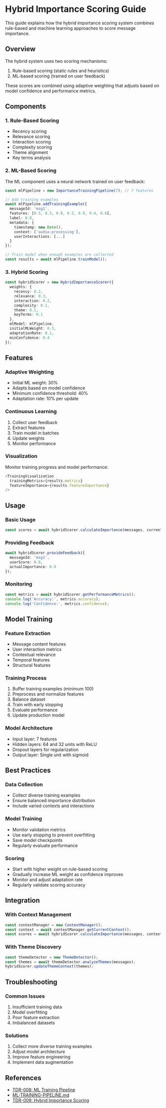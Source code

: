 # Hybrid Importance Scoring Guide

This guide explains how the hybrid importance scoring system combines rule-based and machine learning approaches to score message importance.

## Overview

The hybrid system uses two scoring mechanisms:
1. Rule-based scoring (static rules and heuristics)
2. ML-based scoring (trained on user feedback)

These scores are combined using adaptive weighting that adjusts based on model confidence and performance metrics.

## Components

### 1. Rule-Based Scoring
- Recency scoring
- Relevance scoring
- Interaction scoring
- Complexity scoring
- Theme alignment
- Key terms analysis

### 2. ML-Based Scoring
The ML component uses a neural network trained on user feedback:

```typescript
const mlPipeline = new ImportanceTrainingPipeline(7); // 7 features

// Add training examples
await mlPipeline.addTrainingExample({
  messageId: 'msg1',
  features: [0.5, 0.3, 0.8, 0.2, 0.9, 0.4, 0.6],
  label: 0.8,
  metadata: {
    timestamp: new Date(),
    context: ['audio-processing'],
    userInteractions: [...]
  }
});

// Train model when enough examples are collected
const results = await mlPipeline.trainModel();
```

### 3. Hybrid Scoring

```typescript
const hybridScorer = new HybridImportanceScorer({
  weights: {
    recency: 0.2,
    relevance: 0.3,
    interaction: 0.2,
    complexity: 0.1,
    theme: 0.1,
    keyTerms: 0.1
  },
  mlModel: mlPipeline,
  initialMLWeight: 0.3,
  adaptationRate: 0.1,
  minConfidence: 0.4
});
```

## Features

### Adaptive Weighting
- Initial ML weight: 30%
- Adapts based on model confidence
- Minimum confidence threshold: 40%
- Adaptation rate: 10% per update

### Continuous Learning
1. Collect user feedback
2. Extract features
3. Train model in batches
4. Update weights
5. Monitor performance

### Visualization
Monitor training progress and model performance:

```typescript
<TrainingVisualization
  trainingMetrics={results.metrics}
  featureImportance={results.featureImportance}
/>
```

## Usage

### Basic Usage
```typescript
const scores = await hybridScorer.calculateImportance(messages, currentContext);
```

### Providing Feedback
```typescript
await hybridScorer.provideFeedback({
  messageId: 'msg1',
  userScore: 0.8,
  actualImportance: 0.9
});
```

### Monitoring
```typescript
const metrics = await hybridScorer.getPerformanceMetrics();
console.log('Accuracy:', metrics.accuracy);
console.log('Confidence:', metrics.confidence);
```

## Model Training

### Feature Extraction
- Message content features
- User interaction metrics
- Contextual relevance
- Temporal features
- Structural features

### Training Process
1. Buffer training examples (minimum 100)
2. Preprocess and normalize features
3. Balance dataset
4. Train with early stopping
5. Evaluate performance
6. Update production model

### Model Architecture
- Input layer: 7 features
- Hidden layers: 64 and 32 units with ReLU
- Dropout layers for regularization
- Output layer: Single unit with sigmoid

## Best Practices

### Data Collection
- Collect diverse training examples
- Ensure balanced importance distribution
- Include varied contexts and interactions

### Model Training
- Monitor validation metrics
- Use early stopping to prevent overfitting
- Save model checkpoints
- Regularly evaluate performance

### Scoring
- Start with higher weight on rule-based scoring
- Gradually increase ML weight as confidence improves
- Monitor and adjust adaptation rate
- Regularly validate scoring accuracy

## Integration

### With Context Management
```typescript
const contextManager = new ContextManager();
const context = await contextManager.getCurrentContext();
const scores = await hybridScorer.calculateImportance(messages, context);
```

### With Theme Discovery
```typescript
const themeDetector = new ThemeDetector();
const themes = await themeDetector.analyzeThemes(messages);
hybridScorer.updateThemeContext(themes);
```

## Troubleshooting

### Common Issues
1. Insufficient training data
2. Model overfitting
3. Poor feature extraction
4. Imbalanced datasets

### Solutions
1. Collect more diverse training examples
2. Adjust model architecture
3. Improve feature engineering
4. Implement data augmentation

## References
- [TDR-008: ML Training Pipeline](./TDR-008-IMPORTANCE-SCORING.md)
- [ML-TRAINING-PIPELINE.md](./ML-TRAINING-PIPELINE.md)
- [TDR-009: Hybrid Importance Scoring](./TDR-009-HYBRID-IMPORTANCE-SCORING.md)

